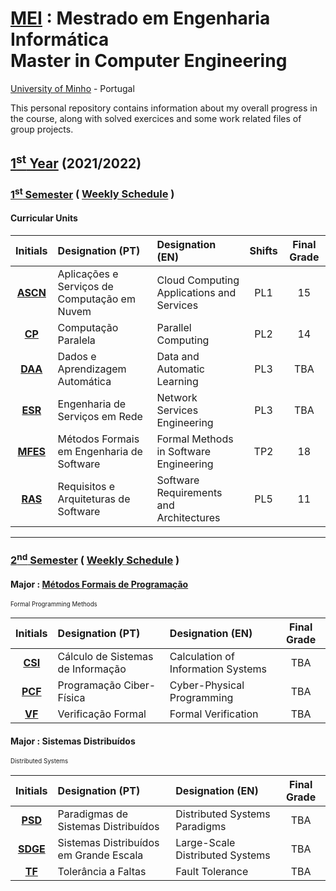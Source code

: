 [MEI](https://www.di.uminho.pt/mei.html) : Mestrado em Engenharia Informática <br>
Master in Computer Engineering 
==========
[University of Minho](https://www.uminho.pt/EN) - Portugal 


This personal repository contains information about my overall progress in the course, along with solved exercices and some work related files of group projects.

## [1<sup>st</sup> Year](1y) (2021/2022)

### [1<sup>st</sup> Semester](1y/1s) ( [Weekly Schedule](1y/1s/schedule/schedule_1y_1s.png) )


#### Curricular Units

| Initials| Designation (PT)| Designation (EN)| Shifts | Final Grade|
| :------:| :-----------| :-----------| :-: | :-----------:|
| [**ASCN**](1y/1s/ascn)| Aplicações e Serviços de Computação em Nuvem | Cloud Computing Applications and Services | PL1 | 15 |
| [**CP**](1y/1s/cp)    | Computação Paralela                          | Parallel Computing                        | PL2 | 14 |
| [**DAA**](1y/1s/daa)  | Dados e Aprendizagem Automática              | Data and Automatic Learning               | PL3 |TBA |
| [**ESR**](1y/1s/esr)  | Engenharia de Serviços em Rede               | Network Services Engineering              | PL3 |TBA |
| [**MFES**](1y/1s/mfes)| Métodos Formais em Engenharia de Software    | Formal Methods in Software Engineering    | TP2 | 18 |
| [**RAS**](1y/1s/ras)  | Requisitos e Arquiteturas de Software        | Software Requirements and Architectures   | PL5 | 11 |

---

### [2<sup>nd</sup> Semester](1y/2s) ( [Weekly Schedule](1y/2s/schedule/schedule_1y_2s.png) )

#### Major : [**M**étodos **F**ormais de **P**rogramação](https://haslab.github.io/MFP/)
<sup><sub>Formal Programming Methods</sub></sup>

| Initials| Designation (PT)| Designation (EN)| Final Grade|
| :------:| :-----------| :-----------| :-----------:|
| [**CSI**](1y/2s/csi) | Cálculo de Sistemas de Informação | Calculation of Information Systems | TBA |
| [**PCF**](1y/2s/pcf) | Programação Ciber-Física | Cyber-Physical Programming | TBA |
| [**VF**](1y/2s/vf)   | Verificação Formal | Formal Verification | TBA |

#### Major : **S**istemas **D**istribuídos
<sup><sub>Distributed Systems</sub></sup>

| Initials| Designation (PT)| Designation (EN)| Final Grade|
| :------:| :-----------| :-----------| :-----------:|
| [**PSD**](1y/2s/psd)   | Paradigmas de Sistemas Distribuídos | Distributed Systems Paradigms | TBA |
| [**SDGE**](1y/2s/sdge) | Sistemas Distribuídos em Grande Escala | Large-Scale Distributed Systems | TBA |
| [**TF**](1y/2s/tf)     | Tolerância a Faltas | Fault Tolerance | TBA |


